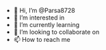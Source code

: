- 👋 Hi, I’m @Parsa8728
- 👀 I’m interested in 
- 🌱 I’m currently learning
- 💞️ I’m looking to collaborate on 
- 📫 How to reach me 


<!---
Parsa8728/Parsa8728 is a ✨ special ✨ repository because its `README.md` (this file) appears on your GitHub profile.
You can click the Preview link to take a look at your changes.
--->
